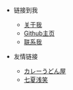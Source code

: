 * 链接到我
  * [关于我](/README.md) 
  * [Github主页](https://github.com/kanomahoro)
  * [联系我](mailto:kano@hanayori.top)


* 友情链接
  * [カレーうどん屋](https://blog.udon.eu.org/)
  * [七夏浅笑](https://www.julydate.com/)
